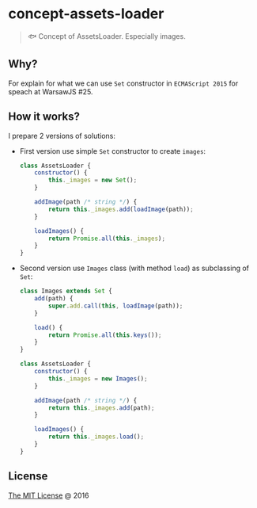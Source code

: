 # concept-assets-loader

> :fish: Concept of AssetsLoader. Especially images.

## Why?

For explain for what we can use `Set` constructor in `ECMAScript 2015` for speach at WarsawJS #25.

## How it works?

I prepare 2 versions of solutions:

* First version use simple `Set` constructor to create `images`:

    ```javascript
    class AssetsLoader {
        constructor() {
            this._images = new Set();
        }
    
        addImage(path /* string */) {
            return this._images.add(loadImage(path));
        }
    
        loadImages() {
            return Promise.all(this._images);
        }
    }
    ```

* Second version use `Images` class (with method `load`) as subclassing of `Set`: 
    
    ```javascript
    class Images extends Set {
        add(path) {
            super.add.call(this, loadImage(path));
        }
    
        load() {
            return Promise.all(this.keys());
        }
    }
    
    class AssetsLoader {
        constructor() {
            this._images = new Images();
        }
    
        addImage(path /* string */) {
            return this._images.add(path);
        }
    
        loadImages() {
            return this._images.load();
        }
    }
    ```

## License

[The MIT License](http://piecioshka.mit-license.org) @ 2016
